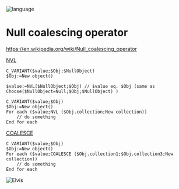 ![language](https://img.shields.io/static/v1?label=language&message=4d&color=blue)

# Null coalescing operator

https://en.wikipedia.org/wiki/Null_coalescing_operator


[NVL](Documentation/Methods/NVL.md)

```4d
C_VARIANT($value;$Obj;$NullObject)
$Obj:=New object()

$value:=NVL($NullObject;$Obj) // $value eq. $Obj (same as Choose($NullObject=Null;$Obj;$NullObject) )
```


```4d
C_VARIANT($value;$Obj)
$Obj:=New object()
For each ($value;NVL ($Obj.collection;New collection))
	// do something
End for each 

```

[COALESCE](Documentation/Methods/COALESCE.md)

```4d
C_VARIANT($value;$Obj)
$Obj:=New object()
For each ($value;COALESCE ($Obj.collection1;$Obj.collection3;New collection))
	// do something
End for each 

```

![Elvis](https://res.cloudinary.com/practicaldev/image/fetch/s--fUx8DazI--/c_limit%2Cf_auto%2Cfl_progressive%2Cq_auto%2Cw_880/https://thepracticaldev.s3.amazonaws.com/i/6j3wmn15zj3vp3qyfctv.jpg)
